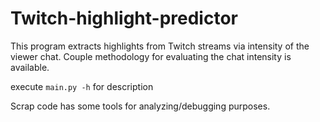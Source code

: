 # Twitch-highlight-predictor
This program extracts highlights from Twitch streams via intensity of the viewer chat.
Couple methodology for evaluating the chat intensity is available.

execute `main.py -h` for description

Scrap code has some tools for analyzing/debugging purposes.
